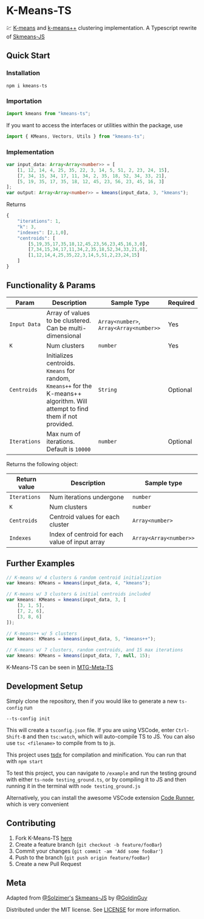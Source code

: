 # K-Means-TS

💹 [K-means](https://en.wikipedia.org/wiki/K-means_clustering) and [k-means++](https://en.wikipedia.org/wiki/K-means%2B%2B) clustering implementation. A Typescript rewrite of [Skmeans-JS](https://github.com/solzimer/skmeans#readme)

## Quick Start

### Installation

```
npm i kmeans-ts
```

### Importation

```typescript
import kmeans from "kmeans-ts";
```

If you want to access the interfaces or utilities within the package, use

```typescript
import { KMeans, Vectors, Utils } from "kmeans-ts";
```

### Implementation


```typescript
var input_data: Array<Array<number>> = [
	[1, 12, 14, 4, 25, 35, 22, 3, 14, 5, 51, 2, 23, 24, 15],
	[7, 34, 15, 34, 17, 11, 34, 2, 35, 18, 52, 34, 33, 21],
	[5, 19, 35, 17, 35, 18, 12, 45, 23, 56, 23, 45, 16, 3]
];
var output: Array<Array<number>> = kmeans(input_data, 3, "kmeans");
```

Returns

```typescript
{
	"iterations": 1,
	"k": 3,
	"indexes": [2,1,0],
	"centroids": [
		[5,19,35,17,35,18,12,45,23,56,23,45,16,3,0],
		[7,34,15,34,17,11,34,2,35,18,52,34,33,21,0],
		[1,12,14,4,25,35,22,3,14,5,51,2,23,24,15]
	]
}
```

## Functionality & Params

| Param        | Description                                                                                                                    | Sample Type                             | Required |
| ------------ | ------------------------------------------------------------------------------------------------------------------------------ | --------------------------------------- | -------- |
| `Input Data` | Array of values to be clustered. Can be multi-dimensional                                                                      | `Array<number>`, `Array<Array<number>>` | Yes      |
| `K`          | Num clusters                                                                                                                   | `number`                                | Yes      |
| `Centroids`  | Initializes centroids. `Kmeans` for random, `Kmeans++` for the K-means++ algorithm. Will attempt to find them if not provided. | `String`                                | Optional |
| `Iterations` | Max num of iterations. Default is `10000`                                                                                      | `number`                                | Optional |

Returns the following object:

| Return value | Description                                     | Sample type            |
| ------------ | ----------------------------------------------- | ---------------------- |
| `Iterations` | Num iterations undergone                        | `number`               |
| `K`          | Num clusters                                    | `number`               |
| `Centroids`  | Centroid values for each cluster                | `Array<number>`        |
| `Indexes`    | Index of centroid for each value of input array | `Array<Array<number>>` |


## Further Examples

```typescript
// K-means w/ 4 clusters & random centroid initialization
var kmeans: KMeans = kmeans(input_data, 4, "kmeans");

// K-means w/ 3 clusters & initial centroids included
var kmeans: KMeans = kmeans(input_data, 3, [
	[3, 1, 5],
	[7, 2, 6],
	[3, 8, 6]
]);

// K-means++ w/ 5 clusters
var kmeans: KMeans = kmeans(input_data, 5, "kmeans++");

// K-means w/ 7 clusters, random centroids, and 15 max iterations
var kmeans: KMeans = kmeans(input_data, 7, null, 15);
```

K-Means-TS can be seen in [MTG-Meta-TS](https://github.com/GoldinGuy/MTGMeta-TS)

## Development Setup

Simply clone the repository, then if you would like to generate a new `ts-config` run

```
--ts-config init
```

This will create a `tsconfig.json` file. If you are using VSCode, enter `Ctrl-Shift-B` and then `tsc:watch`, which will auto-compile TS to JS. You can also use `tsc <filename>` to compile from ts to js.

This project uses [tsdx](https://tsdx.io/) for compilation and minification. You can run that with `npm start`

To test this project, you can navigate to `/example` and run the testing ground with either `ts-node testing_ground.ts`, or by compiling it to JS and then running it in the terminal with `node testing_ground.js`

Alternatively, you can install the awesome VSCode extension [Code Runner](https://marketplace.visualstudio.com/items?itemName=formulahendry.code-runner), which is very convenient


## Contributing

1. Fork K-Means-TS [here](https://github.com/GoldinGuy/K-Means-TS/fork)
2. Create a feature branch (`git checkout -b feature/fooBar`)
3. Commit your changes (`git commit -am 'Add some fooBar'`)
4. Push to the branch (`git push origin feature/fooBar`)
5. Create a new Pull Request

## Meta

Adapted from [@Solzimer's](https://github.com/solzimer) [Skmeans-JS](https://github.com/solzimer/skmeans#readme) by [@GoldinGuy](https://github.com/GoldinGuy)

Distributed under the MIT license. See [LICENSE](https://github.com/GoldinGuy/K-Means-TS/blob/master/LICENSE) for more information.
